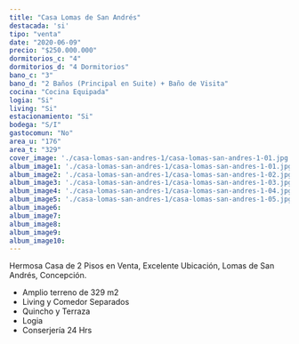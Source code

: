 ```yaml
---
title: "Casa Lomas de San Andrés"
destacada: 'si'
tipo: "venta"
date: "2020-06-09"
precio: "$250.000.000"
dormitorios_c: "4"
dormitorios_d: "4 Dormitorios"
bano_c: "3"
bano_d: "2 Baños (Principal en Suite) + Baño de Visita"
cocina: "Cocina Equipada"
logia: "Si"
living: "Si"
estacionamiento: "Si"
bodega: "S/I"
gastocomun: "No"
area_u: "176"
area_t: "329"
cover_image: './casa-lomas-san-andres-1/casa-lomas-san-andres-1-01.jpg'
album_image1: './casa-lomas-san-andres-1/casa-lomas-san-andres-1-01.jpg'
album_image2: './casa-lomas-san-andres-1/casa-lomas-san-andres-1-02.jpg'
album_image3: './casa-lomas-san-andres-1/casa-lomas-san-andres-1-03.jpg'
album_image4: './casa-lomas-san-andres-1/casa-lomas-san-andres-1-04.jpg'
album_image5: './casa-lomas-san-andres-1/casa-lomas-san-andres-1-05.jpg'
album_image6: 
album_image7: 
album_image8: 
album_image9: 
album_image10: 
---
```


Hermosa Casa de 2 Pisos en Venta, Excelente Ubicación, Lomas de San Andrés, Concepción.

* Amplio terreno de 329 m2
* Living y Comedor Separados
* Quincho y Terraza
* Logia 
* Conserjería 24 Hrs




